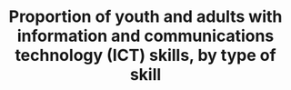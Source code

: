 ---
actual_indicator_available: Percentage of 16- to 65-year-olds performing at PIAAC
  Problem Solving in Technology-Rich Environments performance level 2 or higher, by
  sex, age group, and high/low income quartile
actual_indicator_available_description: "Problem solving in technology-rich environments\
  \ (PS-TRE) is an innovative addition to adult literacy and large-scale assessments.\
  \ In the  PIAAC PS-TRE framework, PS-TRE is defined as: \"using digital technology,\
  \ communication tools, and networks to acquire and evaluate information, communicate\
  \ with others, and perform practical tasks.\" PS-TRE measures skills and abilities\
  \ that are required for solving problems while operating in a technology-rich environment.\
  \ Specifically, it assesses the cognitive processes of problem solving\u2014goal\
  \ setting, planning, selecting, evaluating, organizing, and communicating results.\
  \ The environment in which PS-TRE assesses these processes is meant to reflect the\
  \ reality that digital technology has revolutionized access to information and communication\
  \ capabilities over the past decades. In particular, the Internet has immensely\
  \ increased instantaneous access to large amounts of information in multiple formats\
  \ and has expanded capabilities of instant voice, text, visual, and graphic communications\
  \ across the globe. In order to effectively operate in this environment, it is necessary\
  \ to have mastery of foundational computer (ICT) skills, including (a) skills associated\
  \ with manipulating input and output devices (e.g., the mouse, keyboard, and digital\
  \ displays), (b) awareness of concepts and knowledge of how the environment is structured\
  \ (e.g., files, folders, scrollbars, hyperlinks, and different types of menus or\
  \ buttons), and (c) the ability to interact effectively with digital information\
  \ (e.g., how to use commands such as save, delete, open, close, move, highlight,\
  \ submit, and send). Such interaction involves familiarity with electronic texts,\
  \ images, graphics and numerical data, as well as the ability to locate, evaluate,\
  \ and critically judge the validity, accuracy, and appropriateness of accessed information.\
  \ These skills constitute the core aspects of the PIAAC PS-TRE assessment. Problem\
  \ Solving in Technology-Rich Environments items present tasks of varying difficulty\
  \ to be performed in simulated software applications using commands and functions\
  \ commonly found in the technology environments of email, web pages, and spreadsheets.\
  \ These tasks range from purchasing particular goods or services online and finding\
  \ interactive health information to managing personal information and business finances.\
  \ Variable name          Variable label I4_4_1_tech_total\tPIAAC, problem solving\
  \ in a technology rich environment, level 2 or higher, total I4_4_1_tech_male\t\
  PIAAC, problem solving in a technology rich environment, level 2 or higher, male\
  \ I4_4_1_tech_female\tPIAAC, problem solving in a technology rich environment, level\
  \ 2 or higher, female I4_4_1_tech_24\t\tPIAAC, problem solving in a technology rich\
  \ environment, level 2 or higher, 24 or less I4_4_1_tech_34\t\tPIAAC, problem solving\
  \ in a technology rich environment, level 2 or higher, 25 to 34 I4_4_1_tech_44\t\
  \tPIAAC, problem solving in a technology rich environment, level 2 or higher, 35\
  \ to 44 I4_4_1_tech54\t\tPIAAC, problem solving in a technology rich environment,\
  \ level 2 or higher, 45 to 54 I4_4_1_tech_65\t\tPIAAC, problem solving in a technology\
  \ rich environment, level 2 or higher, 55 to 65 I4_4_1_tech_lowinc\tPIAAC, problem\
  \ solving in a technology rich environment, level 2 or higher, lowest income quartile\
  \ I4_4_1_tech_highinc\tPIAAC, problem solving in a technology rich environment,\
  \ level 2 or higher, highest income quartile"
comments_and_limitations: The first round of data collection in the United States
  (officially known as the U.S. PIAAC Main Study) was conducted from August 2011 through
  April 2012 with a nationally representative household sample of 5,000 adults between
  the ages of 16 and 65.
data_non_statistical: false
date_metadata_updated: 10/2016
date_of_national_source_publication: 10/2013
disaggregation_categories: Sex, age group, and income quartile
disaggregation_geography: National
goal_meta_link: http://unstats.un.org/sdgs/files/metadata-compilation/Metadata-Goal-4.pdf
goal_meta_link_page: 7
graph: bar
graph_status_notes: Graphed
graph_title: Percentage of US persons ages 16 to 65 performing at level 2 or higher
  of the PIAAC Problem Solving in Technology-Rich Environments
graph_type: line
graph_type_description: Bar graph
has_metadata: true
indicator: 4.4.1
indicator_definition: "The percentage of youth (aged 15-24 years) and adults (aged\
  \ 15 years and above) that have undertaken certain computer-related activities in\
  \ a given time period (e.g. last three months). Computer-related activities to measure\
  \ ICT skills are as follows: Copying or moving a file or folder \tUsing copy and\
  \ paste tools to duplicate or move information within a document; Sending e-mails\
  \ with attached files (e.g. document, picture, video);\tUsing basic arithmetic formulae\
  \ in a spreadsheet; Connecting and installing new devices (e.g. a modem, camera,\
  \ printer); Finding, downloading, installing and configuring software \tCreating\
  \ electronic presentations with presentation software (including text, images, sound,\
  \ video or charts); Transferring files between a computer and other devices; Writing\
  \ a computer program using a specialized programming language A computer refers\
  \ to a desktop computer, a laptop (portable) computer or a tablet (or similar handheld\
  \ computer). It does not include equipment with some embedded computing abilities,\
  \ such as smart TV sets, and devices with telephony as their primary function, such\
  \ as smartphones. Most individuals will have carried out more than one activity\
  \ and therefore multiple responses are expected. The tasks are broadly ordered from\
  \ less to more complex."
indicator_name: Proportion of youth and adults with information and communications
  technology (ICT) skills, by type of skill
indicator_variable: i4_4_1_tech_total
international_and_national_references: http://piaacgateway.com/
layout: indicator
method_of_computation: Percentage of 16- to 65-year-olds performing at PIAAC Problem
  Solving in Technology-Rich Environments performance level 2 or higher, by sex, age
  group, and high/low income quartile
periodicity: One time survey
permalink: /4-4-1/
published: true
rationale_interpretation: ICT skills determine the effective use that is made of ICTs.
  The lack of such skills continues to be one of the key barriers keeping people,
  and in particular women, from fully benefitting from the potential of information
  and communication technologies. This indicator will help make the link between ICT
  usage and impact and help measure and track the level of proficiency of ICT users.
reporting_status: complete
scheduled_update_by_national_source: NA
sdg_goal: 4
source_active_1: true
source_agency_staff_email_1: tom.snyder@ed.gov
source_agency_staff_name_1: tom.snyder
source_agency_survey_dataset_1: Organization for Economic Cooperation and Development
  (OECD), Program for the International Assessment of Adult Competencies (PIAAC),
  2012
source_notes_1: null
source_title_1: null
source_url_1: http://nces.ed.gov/surveys/piaac/ideuspiaac/
target: By 2030, substantially increase the number of youth and adults who have relevant
  skills, including technical and vocational skills, for employment, decent jobs and
  entrepreneurship.
target_id: '4.4'
time_period: About every 10 years
title: Proportion of youth and adults with information and communications technology
  (ICT) skills, by type of skill
un_custodial_agency: 'UNESCO-UIS, ITU (Partnering Agencies: OECD)'
un_designated_tier: '2'
unit_of_measure: Percentage
us_method_of_computation: Weighted percentage of respondents in the survey achieving
  a score level of 2 or higher
variable_description: null
variable_notes: null
---